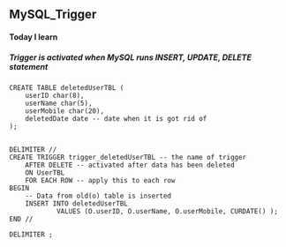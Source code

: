 ## MySQL_Trigger



#### Today I learn



##### Trigger is activated when MySQL runs INSERT, UPDATE, DELETE statement

```mysql
CREATE TABLE deletedUserTBL (
	userID char(8),
    userName char(5),
    userMobile char(20),
    deletedDate date -- date when it is got rid of 
);
    
    
DELIMITER //
CREATE TRIGGER trigger_deletedUserTBL -- the name of trigger
	AFTER DELETE -- activated after data has been deleted
    ON UserTBL
    FOR EACH ROW -- apply this to each row
BEGIN
	-- Data from old(o) table is inserted
    INSERT INTO deletedUserTBL
			VALUES (O.userID, O.userName, O.userMobile, CURDATE() );
END //

DELIMITER ;
```

